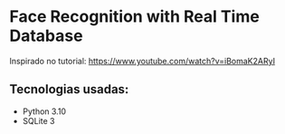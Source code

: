 # Face Recognition with Real Time Database
Inspirado no tutorial: https://www.youtube.com/watch?v=iBomaK2ARyI

## Tecnologias usadas:
- Python 3.10 
- SQLite 3